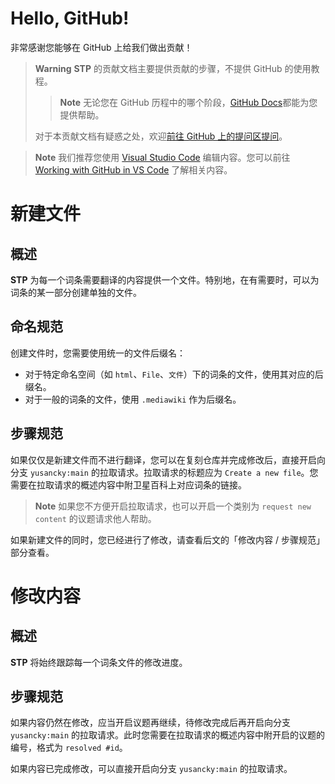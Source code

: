 # Hello, GitHub! 

非常感谢您能够在 GitHub 上给我们做出贡献！

> **Warning**
> **STP** 的贡献文档主要提供贡献的步骤，不提供 GitHub 的使用教程。
> 
> > **Note**
> > 无论您在 GitHub 历程中的哪个阶段，[GitHub Docs](https://docs.github.com/cn/)都能为您提供帮助。
> 
> 对于本贡献文档有疑惑之处，欢迎[前往 GitHub 上的提问区提问](https://github.com/yusancky/satwiki-translate-project/discussions/new?category=%E6%8F%90%E9%97%AE%E5%8C%BA/)。

> **Note**
> 我们推荐您使用 [Visual Studio Code](https://code.visualstudio.com/) 编辑内容。您可以前往 [Working with GitHub in VS Code](https://code.visualstudio.com/docs/editor/github) 了解相关内容。

# 新建文件

## 概述

**STP** 为每一个词条需要翻译的内容提供一个文件。特别地，在有需要时，可以为词条的某一部分创建单独的文件。

## 命名规范

创建文件时，您需要使用统一的文件后缀名：
- 对于特定命名空间（如 `html`、`File`、`文件`）下的词条的文件，使用其对应的后缀名。
- 对于一般的词条的文件，使用 `.mediawiki` 作为后缀名。

## 步骤规范

如果仅仅是新建文件而不进行翻译，您可以在复刻仓库并完成修改后，直接开启向分支 `yusancky:main` 的拉取请求。拉取请求的标题应为 `Create a new file`。您需要在拉取请求的概述内容中附卫星百科上对应词条的链接。

> **Note**
> 如果您不方便开启拉取请求，也可以开启一个类别为 `request new content` 的议题请求他人帮助。

如果新建文件的同时，您已经进行了修改，请查看后文的「修改内容 / 步骤规范」部分查看。

# 修改内容

## 概述

**STP** 将始终跟踪每一个词条文件的修改进度。

## 步骤规范

如果内容仍然在修改，应当开启议题再继续，待修改完成后再开启向分支 `yusancky:main` 的拉取请求。此时您需要在拉取请求的概述内容中附开启的议题的编号，格式为 `resolved #id`。

如果内容已完成修改，可以直接开启向分支 `yusancky:main` 的拉取请求。